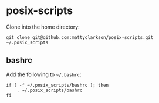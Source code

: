 posix-scripts
=============

Clone into the home directory:

```shell
git clone git@github.com:mattyclarkson/posix-scripts.git ~/.posix_scripts
```

bashrc
------

Add the following to `~/.bashrc`:

```shell
if [ -f ~/.posix_scripts/bashrc ]; then
	. ~/.posix_scripts/bashrc
fi
```
